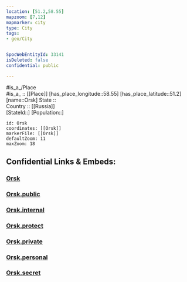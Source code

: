 ```yaml
---
location: [51.2,58.55] 
mapzoom: [7,12] 
mapmarker: city 
type: City
tags:
- geo/City


SpocWebEntityId: 33141
isDeleted: false
confidential: public

---
```

#is_a_/Place  
#is_a_ :: [[Place]] 
[has_place_longitude::58.55] 
[has_place_latitude::51.2] 
[name::Orsk] 
State ::  
Country :: [[Russia]]  
[StateId::] 
[Population::] 



```leaflet
id: Orsk
coordinates: [[Orsk]] 
markerFile: [[Orsk]] 
defaultZoom: 11 
maxZoom: 18
```


## Confidential Links & Embeds: 

### [Orsk](/_Standards/Earth/Continent/Europe/Europe~East/Russia/Russia~Volga/Orenburg_Oblast/City/Orsk.md) 

### [Orsk.public](/_public/Earth/Continent/Europe/Europe~East/Russia/Russia~Volga/Orenburg_Oblast/City/Orsk.public.md) 

### [Orsk.internal](/_internal/Earth/Continent/Europe/Europe~East/Russia/Russia~Volga/Orenburg_Oblast/City/Orsk.internal.md) 

### [Orsk.protect](/_protect/Earth/Continent/Europe/Europe~East/Russia/Russia~Volga/Orenburg_Oblast/City/Orsk.protect.md) 

### [Orsk.private](/_private/Earth/Continent/Europe/Europe~East/Russia/Russia~Volga/Orenburg_Oblast/City/Orsk.private.md) 

### [Orsk.personal](/_personal/Earth/Continent/Europe/Europe~East/Russia/Russia~Volga/Orenburg_Oblast/City/Orsk.personal.md) 

### [Orsk.secret](/_secret/Earth/Continent/Europe/Europe~East/Russia/Russia~Volga/Orenburg_Oblast/City/Orsk.secret.md)

